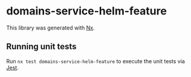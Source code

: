 # domains-service-helm-feature

This library was generated with [Nx](https://nx.dev).

## Running unit tests

Run `nx test domains-service-helm-feature` to execute the unit tests via [Jest](https://jestjs.io).
